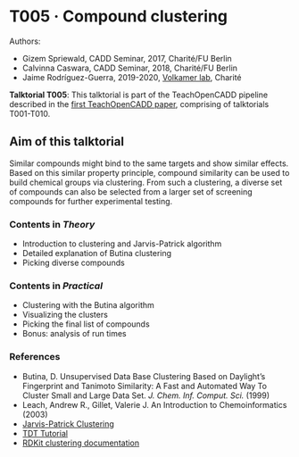 # T005 · Compound clustering

Authors:

- Gizem Spriewald, CADD Seminar, 2017, Charité/FU Berlin
- Calvinna Caswara, CADD Seminar, 2018, Charité/FU Berlin
- Jaime Rodríguez-Guerra, 2019-2020, [Volkamer lab](https://volkamerlab.org), Charité


__Talktorial T005__: This talktorial is part of the TeachOpenCADD pipeline described in the [first TeachOpenCADD paper](https://jcheminf.biomedcentral.com/articles/10.1186/s13321-019-0351-x), comprising of talktorials T001-T010.


## Aim of this talktorial

<!-- TODO: The wording of this paragraph is confusing -->

Similar compounds might bind to the same targets and show similar effects. 
Based on this similar property principle, compound similarity can be used to build chemical groups via clustering. 
From such a clustering, a diverse set of compounds can also be selected from a larger set of screening compounds for further experimental testing.


### Contents in _Theory_

* Introduction to clustering and Jarvis-Patrick algorithm
* Detailed explanation of Butina clustering
* Picking diverse compounds


### Contents in _Practical_

* Clustering with the Butina algorithm
* Visualizing the clusters
* Picking the final list of compounds
* Bonus: analysis of run times


### References

* Butina, D. Unsupervised Data Base Clustering Based on Daylight’s Fingerprint and Tanimoto Similarity: A Fast and Automated Way To Cluster Small and Large Data Set. _J. Chem. Inf. Comput. Sci._ (1999)
* Leach, Andrew R., Gillet, Valerie J. An Introduction to Chemoinformatics (2003)
* [Jarvis-Patrick Clustering](http://www.improvedoutcomes.com/docs/WebSiteDocs/Clustering/Jarvis-Patrick_Clustering_Overview.htm)
* [TDT Tutorial](https://github.com/sriniker/TDT-tutorial-2014/blob/master/TDT_challenge_tutorial.ipynb)
* [RDKit clustering documentation](http://rdkit.org/docs/Cookbook.html#clustering-molecules)
